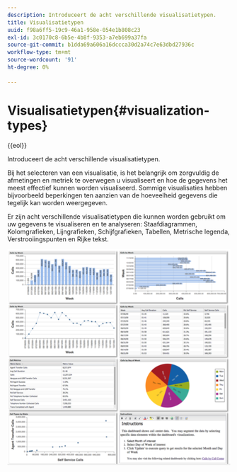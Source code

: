 ```yaml
---
description: Introduceert de acht verschillende visualisatietypen.
title: Visualisatietypen
uuid: f98a6ff5-19c9-46a1-958e-054e1b808c23
exl-id: 3c0170c8-6b5e-4b8f-9353-a7eb699a37fa
source-git-commit: b1dda69a606a16dccca30d2a74c7e63dbd27936c
workflow-type: tm+mt
source-wordcount: '91'
ht-degree: 0%

---
```


# Visualisatietypen{#visualization-types}

{{eol}}

Introduceert de acht verschillende visualisatietypen.

Bij het selecteren van een visualisatie, is het belangrijk om zorgvuldig de afmetingen en metriek te overwegen u visualiseert en hoe de gegevens het meest effectief kunnen worden visualiseerd. Sommige visualisaties hebben bijvoorbeeld beperkingen ten aanzien van de hoeveelheid gegevens die tegelijk kan worden weergegeven.

Er zijn acht verschillende visualisatietypen die kunnen worden gebruikt om uw gegevens te visualiseren en te analyseren: Staafdiagrammen, Kolomgrafieken, Lijngrafieken, Schijfgrafieken, Tabellen, Metrische legenda, Verstrooiingspunten en Rijke tekst.

![](assets/visualization_types.png)
